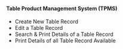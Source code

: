 <h4>Table Product Management System (TPMS)</h4>

<ul>
  <li>Create New Table Record</li>
  <li>Edit a Table Record</li>
  <li>Search & Print Details of a Table Record</li>
  <li>Print Details of all Table Record Available</li>
</ul>  
